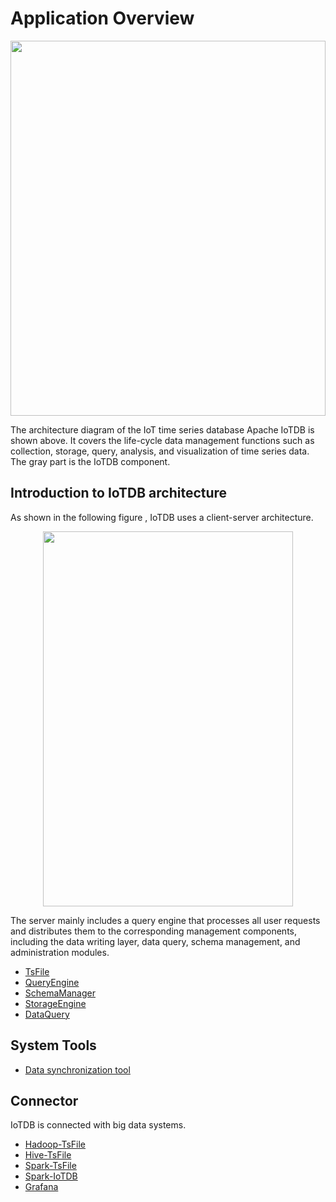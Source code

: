 <!--

    Licensed to the Apache Software Foundation (ASF) under one
    or more contributor license agreements.  See the NOTICE file
    distributed with this work for additional information
    regarding copyright ownership.  The ASF licenses this file
    to you under the Apache License, Version 2.0 (the
    "License"); you may not use this file except in compliance
    with the License.  You may obtain a copy of the License at
    
        http://www.apache.org/licenses/LICENSE-2.0
    
    Unless required by applicable law or agreed to in writing,
    software distributed under the License is distributed on an
    "AS IS" BASIS, WITHOUT WARRANTIES OR CONDITIONS OF ANY
    KIND, either express or implied.  See the License for the
    specific language governing permissions and limitations
    under the License.

-->

# Application Overview

<img style="width:100%; max-width:800px; max-height:600px; margin-left:auto; margin-right:auto; display:block;" src="https://user-images.githubusercontent.com/19167280/73625222-ddd88680-467e-11ea-9098-e808ed4979c5.png">

The architecture diagram of the IoT time series database Apache IoTDB is shown above. It covers the life-cycle data management functions such as collection, storage, query, analysis, and visualization of time series data. The gray part is the IoTDB component.

## Introduction to IoTDB architecture

As shown in the following figure ,  IoTDB uses a client-server architecture.

<img style="width:100%; max-width:400px; max-height:600px; margin-left:auto; margin-right:auto; display:block;" src="https://user-images.githubusercontent.com/19167280/73625221-ddd88680-467e-11ea-9cf3-70367e5886f4.png">

The server mainly includes a query engine that processes all user requests and distributes them to the corresponding management components, including the data writing layer, data query, schema management, and administration modules.

* [TsFile](../1-TsFile/1-TsFile.html)
* [QueryEngine](../2-QueryEngine/1-QueryEngine.html)
* [SchemaManager](/document/master/SystemDesign/3-SchemaManager/1-SchemaManager.html)
* [StorageEngine](/document/master/SystemDesign/4-StorageEngine/1-StorageEngine.html)
* [DataQuery](/document/master/SystemDesign/5-DataQuery/1-DataQuery.html)

## System Tools

* [Data synchronization tool](/document/master/SystemDesign/6-Tools/1-Sync.html)

## Connector

IoTDB is connected with big data systems.

* [Hadoop-TsFile](/#/SystemDesign/progress/chap7/sec1)
* [Hive-TsFile](/document/master/SystemDesign/7-Connector/2-Hive-TsFile.html)
* [Spark-TsFile](/document/master/SystemDesign/7-Connector/3-Spark-TsFile.html)
* [Spark-IoTDB](/document/master/SystemDesign/7-Connector/4-Spark-IOTDB.html)
* [Grafana](/#/SystemDesign/progress/chap7/sec5)
